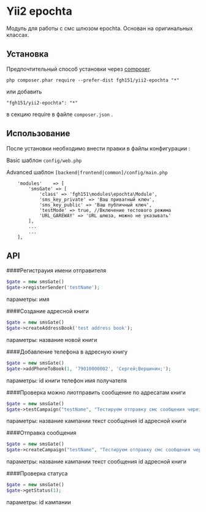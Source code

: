 Yii2 epochta
===================
Модуль для работы с смс шлюзом epochta.
Основан на оригинальных классах.

Установка
------------

Предпочтительный способ установки через [composer](http://getcomposer.org/download/).


```
php composer.phar require --prefer-dist fgh151/yii2-epochta "*"
```

или добавить

```
"fgh151/yii2-epochta": "*"
```

в секцию require в файле `composer.json` .


Использование
-----

После установки необходимо внести правки в файлы конфигурации  :

Basic шаблон ```config/web.php```

Advanced шаблон ```[backend|frontend|common]/config/main.php```

>
        'modules'    => [
            'smsGate' => [
                'class' => 'fgh151\modules\epochta\Module',
                'sms_key_private' => 'Ваш приватный ключ',
                'sms_key_public' => 'Ваш публичный ключ',
                'testMode' => true, //Включение тестового режима
                'URL_GAREWAY' => 'URL шлюза, можно не указывать'
            ],
            ...
            ...
        ],


API
-----

####Регистрауия имени отправителя

```php
$gate = new smsGate()
$gate->registerSender('testName');
```

параметры:
имя

####Создание адресной книги

```php
$gate = new smsGate()
$gate->createAddressBook('test address book');
```

параметры:
название новой книги

####Добавление телефона в адресную книгу

```php
$gate = new smsGate()
$gate->addPhoneToBook(1, '79010000002', 'Сергей;Вершинин;');
```

параметры:
id книги
телефон
имя получателя

####Проверка можно лиотправить сообщение по адресатам книги

```php
$gate = new smsGate()
$gate->testCampaign("testName", "Тестируем отправку смс сообщения через ePochta SMS", 1);
```

параметры:
название кампании
текст сообщения
id адресной книги

####Отправка сообщения

```php
$gate = new smsGate()
$gate->createCampaign("testName", "Тестируем отправку смс сообщения через ePochta SMS", 1);
```

параметры:
название кампании
текст сообщения
id адресной книги

####Проверка статуса

```php
$gate = new smsGate()
$gate->getStatus(1);
```

параметры:
id кампании